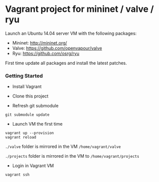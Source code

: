 # Vagrant project for mininet / valve / ryu

Launch an Ubuntu 14.04 server VM with the following packages:
- Mininet: http://mininet.org/
- Valve: https://github.com/openvapour/valve
- Ryu: https://github.com/osrg/ryu

First time update all packages and install the latest patches.

### Getting Started

- Install Vagrant

- Clone this project

- Refresh git submodule

```   
git submodule update
```

- Launch VM the first time

```
vagrant up --provision
vagrant reload
```

`./valve` folder is mirrored in the VM `/home/vagrant/valve`

`./projects` folder is mirrored in the VM to `/home/vagrant/projects`

- Login in Vagrant VM

```
vagrant ssh
```
